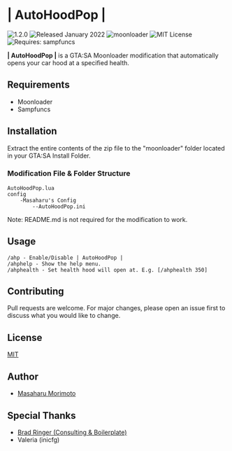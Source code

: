 # | AutoHoodPop |
![1.2.0](https://raster.shields.io/badge/version-v1.2.0-blue) ![Released January 2022](https://img.shields.io/badge/release%20date-January%202022-purple) ![moonloader](https://img.shields.io/badge/lua-moonloader-red) ![MIT License](https://img.shields.io/badge/license-MIT-green) ![Requires: sampfuncs](https://img.shields.io/badge/requires-sampfuncs%20|%20moonloader-yellow)

**| AutoHoodPop |** is a GTA:SA Moonloader modification that automatically opens your car hood at a specified health.

## Requirements
- Moonloader
- Sampfuncs

## Installation
Extract the entire contents of the zip file to the "moonloader" folder located in your GTA:SA Install Folder.

### Modification File & Folder Structure
```
AutoHoodPop.lua
config
    -Masaharu's Config
        --AutoHoodPop.ini
```

Note: README.md is not required for the modification to work.

## Usage

```
/ahp - Enable/Disable | AutoHoodPop |
/ahphelp - Show the help menu.
/ahphealth - Set health hood will open at. E.g. [/ahphealth 350]
```

## Contributing
Pull requests are welcome. For major changes, please open an issue first to discuss what you would like to change.


## License
[MIT](https://choosealicense.com/licenses/mit/)


## Author
- [Masaharu Morimoto](https://litelink.at/masaharu)

## Special Thanks
- [Brad Ringer (Consulting & Boilerplate)](https://forums.hzgaming.net/member.php/34885-Brad-Ringer)
- Valeria (inicfg)
